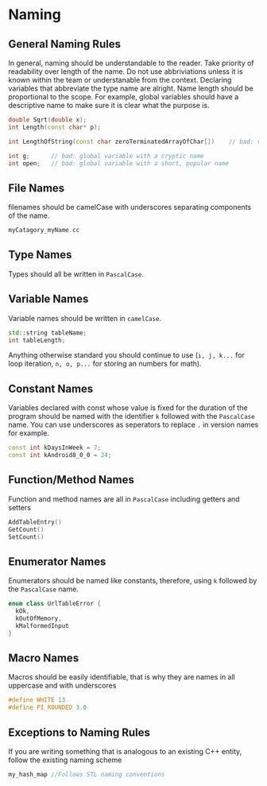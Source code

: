 # Naming

## General Naming Rules
In general, naming should be understandable to the reader. Take priority of readability over length of the name.
Do not use abbriviations unless it is known within the team or understanable from the context. Declaring variables that abbreviate the type name are alright.
Name length should be proportional to the scope. For example, global variables should have a descriptive name to make sure it is clear what the purpose is.
```c++
double Sqrt(double x);
int Length(const char* p);

int LengthOfString(const char zeroTerminatedArrayOfChar[])    // bad: verbose

int g;      // bad: global variable with a cryptic name
int open;   // bad: global variable with a short, popular name
```

## File Names
filenames should be camelCase with underscores separating components of the name.
```c++
myCatagory_myName.cc
```

## Type Names
Types should all be written in `PascalCase`.

## Variable Names
Variable names should be written in `camelCase`.
```c++
std::string tableName;
int tableLength;
```
Anything otherwise standard you should continue to use (`i, j, k...` for loop iteration, `n, o, p...` for storing an numbers for math).

## Constant Names
Variables declared with const whose value is fixed for the duration of the program should be named with the identifier `k` followed with the `PascalCase` name. You can use underscores as seperators to replace `.` in version names for example.
```c++
const int kDaysInWeek = 7;
const int kAndroid8_0_0 = 24;
```

## Function/Method Names
Function and method names are all in `PascalCase` including getters and setters
```c++
AddTableEntry()
GetCount()
SetCount()
```

## Enumerator Names
Enumerators should be named like constants, therefore, using `k` followed by the `PascalCase` name.
```c++
enum class UrlTableError {
  kOk,
  kOutOfMemory,
  kMalformedInput
}
```

## Macro Names
Macros should be easily identifiable, that is why they are names in all uppercase and with underscores
```c++
#define WHITE 13
#define PI_ROUNDED 3.0
```

## Exceptions to Naming Rules
If you are writing something that is analogous to an existing C++ entity, follow the existing naming scheme
```c++
my_hash_map //Follows STL naming conventions
```

